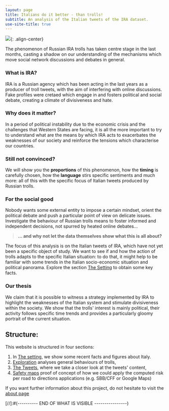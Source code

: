 ```yaml
---
layout: page
title: Italians do it better - than trolls!
subtitle: An analysis of the Italian tweets of the IRA dataset.
use-site-title: true
---
```



![](../img/tweet_pile.png){: .align-center} 


The phenomenon of Russian IRA trolls has taken centre stage in the last months, casting a shadow on our understanding of the mechanisms which move social network discussions and debates in general.

### What is IRA?

IRA is a Russian agency which has been acting in the last years as a producer of troll tweets, with the aim of interfering with online discussions. Fake profiles were cretaed which engage in and fosters political and social debate, creating a climate of divisiveness and hate.

### Why does it matter?

In a period of political instability due to the economic crisis and the challenges that Western States are facing, it is all the more important to try to understand what are the means by which IRA acts to exacerbates the weaknesses of our society and reinforce the tensions which characterise our countries.

### Still not convinced?

We will show you the **proportions** of this phenomenon, how the **timing** is carefully chosen, how the **language** stirs specific sentiments and much more: all of this with the specific focus of Italian tweets produced by Russian trolls.

### For the social good

Nobody wants some external entity to impose a certain mindset, orient the political debate and push a particular point of view on delicate issues. Investigate the behaviour of Russian trolls means to foster informed and independent decisions, not spurred by heated online debates...

> **... and why not let the data themselves show what this is all about?**

The focus of this analysis is on the Italian tweets of IRA, which have not yet been a specific object of study. We want to see if and how the action of trolls adapts to the specific Italian situation: to do that, it might help to be familiar with some trends in the Italian socio-economic situation and political panorama. Explore the section [The Setting](beforeStarting) to obtain some key facts.

### Our thesis

We claim that it is possible to witness a strategy implemented by IRA to highlight the weaknesses of the Italian system and stimulate divisiveness within the society. We show that the trolls' interest is mainly political, their activity follows specific time trends and provides a particularly gloomy portrait of the current situation.


## Structure:

This website is structured in four sections:
1. In [The setting](beforeStarting), we show some recent facts and figures about Italy.
2. [Exploration](/explore2) analyses general behaviours of trolls,
3. [The Tweets](/theTweets), where we take a closer look at the tweets' content,
4. [Safety maps](/pages/safety_map) proof of concept of how we could apply the computed risk per road to directions applications (e.g. SBB/CFF or Google Maps)

If you want further information about this project, do not hesitate to visit the [about page](/pages/about)











[//]:#(---------- END OF WHAT IS VISIBLE ----------------)
